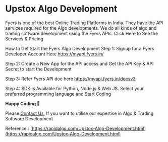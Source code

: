 Upstox Algo Development
============================

Fyers is one of the best Online Trading Platforms in India. They have the API services required for the Algo developments. We do all kinds of algo and trading software development using the Fyers APIs.
Click Here to See the Services & Pricing

How to Get Start the Fyers Algo Development
Step 1: Signup for a Fyers Developer Account Here https://myapi.fyers.in/

Step 2: Create a New App for the API access and Get the API Key & API Secret to start the Development

Step 3: Refer Fyers API doc here https://myapi.fyers.in/docsv3

Step 4: SDK is Available for Python, Node.js & Web JS. Select your preferred programming language and Start Coding

__Happy Coding 🙂__
  
Please [Contact Us](https://rapidalgo.com/Upstox-Algo-Development.html), If you want to utilise our expertise in Algo & Trading Software Development

Reference : [https://rapidalgo.com/Upstox-Algo-Development.html](https://rapidalgo.com/Upstox-Algo-Development.html)
